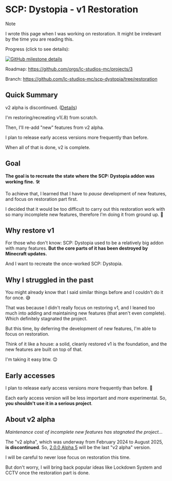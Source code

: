 # SCP: Dystopia - v1 Restoration

> [!NOTE]
> I wrote this page when I was working on restoration.
> It might be irrelevant by the time you are reading this.

Progress (click to see details):

[![GitHub milestone details](https://img.shields.io/github/milestones/progress-percent/lc-studios-mc/scp-dystopia/2)](https://github.com/lc-studios-mc/scp-dystopia/milestone/2)

Roadmap: https://github.com/orgs/lc-studios-mc/projects/3

Branch: https://github.com/lc-studios-mc/scp-dystopia/tree/restoration

## Quick Summary

v2 alpha is discontinued. ([Details](#about-v2-alpha))

I'm restoring/recreating v1(.8) from scratch.

Then, I'll re-add "new" features from v2 alpha.

I plan to release early access versions more frequently than before.

When all of that is done, v2 is complete.

## Goal

**The goal is to recreate the state where the SCP: Dystopia addon was working fine.** 🛠️

To achieve that, I learned that I have to *pause* development of new features,
and focus on restoration part first.

I decided that it would be too difficult to carry out this restoration work
with so many incomplete new features, therefore I'm doing it from ground up. 💪

## Why restore v1

For those who don't know: SCP: Dystopia used to be a relatively big addon with many features.
**But the core parts of it has been destroyed by Minecraft updates.**

And I want to recreate the once-worked SCP: Dystopia.

## Why I struggled in the past

You might already know that I said similar things before and I couldn't do it for once. 😅

That was because I didn't really focus on restoring v1,
and I leaned too much into adding and maintaining new features (that aren't even complete).
Which definitely stagnated the project.

But this time, by deferring the development of new features, I'm able to focus
on restoration.

Think of it like a house: a solid, cleanly restored v1 is the foundation,
and the new features are built on top of that.

I'm taking it easy btw. 😌

## Early accesses

I plan to release early access versions more frequently than before. 🍃

Each early access version will be less important and more experimental.
So, **you shouldn't use it in a serious project**.

## About v2 alpha

*Maintenance cost of incomplete new features has stagnated the project...*

The "v2 alpha", which was underway from February 2024 to August 2025, **is discontinued**.
So, [2.0.0 Alpha 5](https://github.com/lc-studios-mc/scp-dystopia/releases/tag/v2.0.0-alpha-5)
will be the last "v2 alpha" version.

I will be careful to never lose focus on restoration this time.

But don't worry, I will bring back popular ideas like Lockdown System and CCTV once the restoration part is done.
